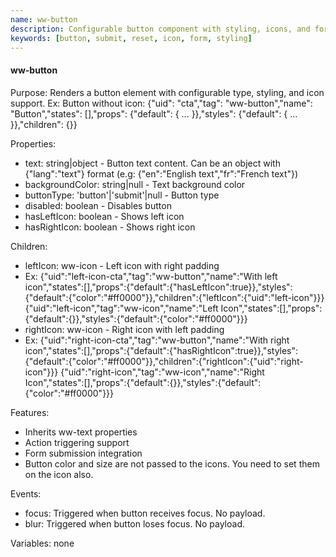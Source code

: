 ```yaml
---
name: ww-button
description: Configurable button component with styling, icons, and form submission capabilities.
keywords: [button, submit, reset, icon, form, styling]
---
```


#### ww-button

Purpose: Renders a button element with configurable type, styling, and icon support.
Ex: Button without icon: {"uid": "cta","tag": "ww-button","name": "Button","states": [],"props": {"default": { ... }},"styles": {"default": { ... }},"children": {}}

Properties:
- text: string|object - Button text content. Can be an object with {"lang":"text"} format (e.g: {"en":"English text","fr":"French text"})
- backgroundColor: string|null - Text background color
- buttonType: 'button'|'submit'|null - Button type
- disabled: boolean - Disables button
- hasLeftIcon: boolean - Shows left icon
- hasRightIcon: boolean - Shows right icon

Children:
- leftIcon: ww-icon - Left icon with right padding
- Ex:
  <elements>
  {"uid":"left-icon-cta","tag":"ww-button","name":"With left icon","states":[],"props":{"default":{"hasLeftIcon":true}},"styles":{"default":{"color":"#ff0000"}},"children":{"leftIcon":{"uid":"left-icon"}}}
  {"uid":"left-icon","tag":"ww-icon","name":"Left Icon","states":[],"props":{"default":{}},"styles":{"default":{"color":"#ff0000"}}}
  </elements>
- rightIcon: ww-icon - Right icon with left padding
- Ex: 
  <elements>
  {"uid":"right-icon-cta","tag":"ww-button","name":"With right icon","states":[],"props":{"default":{"hasRightIcon":true}},"styles":{"default":{"color":"#ff0000"}},"children":{"rightIcon":{"uid":"right-icon"}}}
  {"uid":"right-icon","tag":"ww-icon","name":"Right Icon","states":[],"props":{"default":{}},"styles":{"default":{"color":"#ff0000"}}}
  </elements>

Features:
- Inherits ww-text properties
- Action triggering support
- Form submission integration
- Button color and size are not passed to the icons. You need to set them on the icon also.

Events:
- focus: Triggered when button receives focus. No payload.
- blur: Triggered when button loses focus. No payload.

Variables: none
